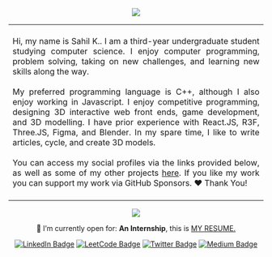 <div align="center">

<a href="https://sahilk027-projects.vercel.app/" target="_blank"><img src="https://user-images.githubusercontent.com/104154041/220631290-2b6997dd-fae0-4457-878b-cde13bfc71cb.png" /></a>
	
<table width="100px">
    <tbody>
        <tr align="justify">
		<td>
		<br>
		Hi, my name is Sahil K.. I am a third-year undergraduate student studying computer science. I enjoy computer programming, problem solving, taking on new challenges, and learning new skills along the way.<br><br>
		My preferred programming language is C++, although I also enjoy working in Javascript. I enjoy competitive programming, designing 3D interactive web front ends, game development, and 3D modelling. I have prior experience with React.JS, R3F, Three.JS, Figma, and Blender. In my spare time, I like to write articles, cycle, and create 3D models.<br><br>
		You can access my social profiles via the links provided below, as well as some of my other projects <a href="https://sahilk027-projects.vercel.app/">here</a>. If you like my work you can support my work via GitHub Sponsors. ❤ Thank You! 
		<br>
		<br>
		</td>
	 </tr>
    </tbody>
</table>

<span align="center">
<img src="https://readme-typing-svg.herokuapp.com?lines=Computer+Science+Engineering+Student;Exploring+and+Learning+New+Things&center=true&width=500&height=50">
</span>

  
🤔 I’m currently open for: <b>An Internship</b>, this is <a href="https://drive.google.com/file/d/1PEOOGaTtS05sZ3xmp83qAOB1ej48aFnc/view?usp=sharing" target="_blank">MY RESUME.</a>

<div id="badges" align="center">
  <a href="https://www.linkedin.com/in/sahil-kandhare-661b99226/"><img src="https://img.shields.io/badge/LinkedIn-blue?style=for-the-badge&logo=linkedin&logoColor=white" alt="LinkedIn Badge"/></a>
  <a href = "https://leetcode.com/sahil_k_027/" target ="_blank"><img src="https://img.shields.io/badge/leetcode-grey?style=for-the-badge&logo=leetcode&logoColor=yellow" alt="LeetCode Badge"/></a>
  <a href = "https://twitter.com/Sahil_K_27" target ="_blank"><img src="https://img.shields.io/badge/Twitter-blue?style=for-the-badge&logo=twitter&logoColor=white" alt="Twitter Badge"/></a>
   <a href = "https://medium.com/@sahilkandhare07" target ="_blank"><img src="https://img.shields.io/badge/medium-white?style=for-the-badge&logo=medium&logoColor=black" alt="Medium Badge"/></a>
</div>




<!-- ==========================================================================
			COMMENTED SECTION
	
========================================================================== -->
<!--
<img src="https://github.com/hhpr98/hhpr98/blob/main/gif/barloading.gif">
## 🏆 My GitHub stats
![GitHub Stats](https://github-readme-stats.vercel.app/api?username=SahilK-027&theme=tokyonight&show_icons=true)	

[![GitHub Streak](https://github-readme-streak-stats.herokuapp.com?user=SahilK-027&theme=tokyonight&border_radius=10)](https://git.io/streak-stats) 
-->

<br>
	
<!-- 
## 🧰 Tools & Languages: <img src = "https://media2.giphy.com/media/QssGEmpkyEOhBCb7e1/giphy.gif?cid=ecf05e47a0n3gi1bfqntqmob8g9aid1oyj2wr3ds3mg700bl&rid=giphy.gif" width = 30px height="38">

<table width="320px">
    <tbody>
        <tr valign="top">
	    <td width="80px" align="center">
            <span><strong>VS-Code</strong></span><br>
            <img src="https://raw.githubusercontent.com/github/explore/80688e429a7d4ef2fca1e82350fe8e3517d3494d/topics/visual-studio-code/visual-studio-code.png" alt="VS Code" height="40" style="vertical-align:top; margin:4px">
            </td>
	    <td width="80px" align="center">
            <span><strong>C++</strong></span><br>
            <img src="https://raw.githubusercontent.com/github/explore/80688e429a7d4ef2fca1e82350fe8e3517d3494d/topics/cpp/cpp.png" alt="CPP"                          height="40" style="vertical-align:top; margin:10px">
            </td>
            <td width="80px" align="center">
            <span><strong>Python</strong></span><br>
            <img height=50 src="https://cdn.jsdelivr.net/gh/devicons/devicon/icons/python/python-original.svg"/>
            </td>
            <td width="80px" align="center">
            <span><strong>HTML</strong></span><br>
            <img height=50 src="https://cdn.jsdelivr.net/gh/devicons/devicon/icons/html5/html5-original.svg" />
            </td>
            <td width="80px" align="center">
            <span><strong>CSS</strong></span><br>
            <img src="https://raw.githubusercontent.com/github/explore/80688e429a7d4ef2fca1e82350fe8e3517d3494d/topics/css/css.png" alt="Css" height="40" style="vertical-align:top; margin:4px">
            </td>
            <td width="80px" align="center">
            <span><strong>JS</strong></span><br>
            <img src="https://raw.githubusercontent.com/github/explore/80688e429a7d4ef2fca1e82350fe8e3517d3494d/topics/javascript/javascript.png"                       alt="Javascript" height="40" style="vertical-align:top; margin:10px">
            </td>
            <td width="80px" align="center">
            <span><strong>React</strong></span><br>
            <img height=50 src="https://cdn.jsdelivr.net/gh/devicons/devicon/icons/react/react-original.svg" />
            </td>
        </tr>
        <tr valign="top">
            <td width="80px" align="center">
            <span><strong>Mysql</strong></span><br>
             <img src="https://github.com/devicons/devicon/blob/master/icons/mysql/mysql-original-wordmark.svg" title="MySQL"  alt="MySQL" width="40" height="40"/>&nbsp;
            </td>
            <td width="80px" align="center">
            <span><strong>MongoDB</strong></span><br>
              <img src="https://github.com/devicons/devicon/blob/master/icons/mongodb/mongodb-original-wordmark.svg" title="Mongodb"  alt="mongoDb" width="40" height="40"/>&nbsp;
            </td>
            <td width="80px" align="center">
            <span><strong>NODE</strong></span><br>
            <img src="https://raw.githubusercontent.com/github/explore/80688e429a7d4ef2fca1e82350fe8e3517d3494d/topics/nodejs/nodejs.png" alt="CPP"                     height="40" style="vertical-align:top; margin:10px">
            </td>
            <td width="80px" align="center">
            <span><strong>THREE.JS</strong></span><br>
            <img src="https://pbs.twimg.com/profile_images/1510259524271173638/lgTEVmRi_400x400.jpg" alt="CPP" height="40" style="vertical-align:top; margin:10px; backgroundColor: #ffffff" />
            </td>
	    <td width="80px" align="center">
            <span><strong>BootStarp</strong></span><br>
            <img height=50 src="https://cdn.jsdelivr.net/gh/devicons/devicon/icons/bootstrap/bootstrap-original.svg"/>
            </td>
	    <td width="80px" align="center">
            <span><strong>Blender</strong></span><br>
            <img height=50 src="https://cdn.jsdelivr.net/gh/devicons/devicon/icons/blender/blender-original.svg" />
            </td>
	    <td width="80px" align="center">
            <span><strong>Figma</strong></span><br>
            <img height=50 src="https://cdn.jsdelivr.net/gh/devicons/devicon/icons/figma/figma-original.svg" />
            </td>
        </tr>
    </tbody>
</table>
-->
<!-- 
![Top Langs](https://github-readme-stats.vercel.app/api/top-langs/?username=SahilK-027&theme=tokyonight&layout=compact&langs_count=8&hide_border=true&text_color=#fff) 


<img src="https://github.com/hhpr98/hhpr98/blob/main/gif/barloading.gif">
-->
</div>
</div>
